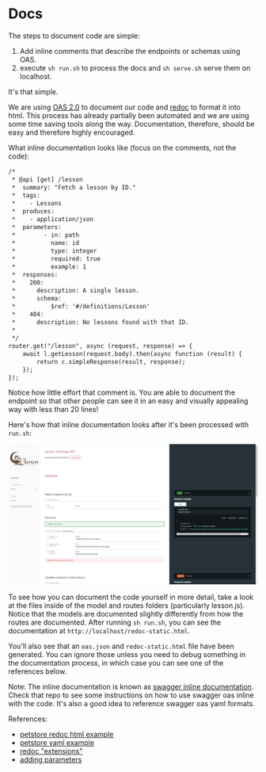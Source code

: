 # Docs

The steps to document code are simple:
1. Add inline comments that describe the endpoints or schemas using OAS.
2. execute `sh run.sh` to process the docs and `sh serve.sh` serve them on localhost. 

It's that simple.

We are using [OAS 2.0](https://swagger.io/docs/specification/2-0) to document our code and [redoc](https://github.com/Redocly/redoc) to format it into html. This process has already partially been automated and we are using some time saving tools along the way. Documentation, therefore, should be easy and therefore highly encouraged.

What inline documentation looks like (focus on the comments, not the code):

```
/*
 * @api [get] /lesson
 *  summary: "Fetch a lesson by ID."
 *  tags:
 *    - Lessons
 *  produces:
 *    - application/json
 *  parameters:
 *        - in: path
 *          name: id
 *          type: integer
 *          required: true
 *          example: 1
 *  responses:
 *    200:
 *      description: A single lesson.
 *      schema:
 *          $ref: '#/definitions/Lesson'
 *    404:
 *      description: No lessons found with that ID.
 *
 */
router.get("/lesson", async (request, response) => {
    await l.getLesson(request.body).then(async function (result) {
        return c.simpleResponse(result, response);
    });
});
```

Notice how little effort that comment is. You are able to document the endpoint so that other people can see it in an easy and visually appealing way with less than 20 lines!

Here's how that inline documentation looks after it's been processed with `run.sh`:

![image](./assets/img/docsExample.png)


To see how you can document the code yourself in more detail, take a look at the files inside of the model and routes folders (particularly lesson.js). Notice that the models are documented slightly differently from how the routes are documented. After running `sh run.sh`, you can see the documentation at `http://localhost/redoc-static.html`.

You'll also see that an `oas.json` and `redoc-static.html` file have been generated. You can ignore those unless you need to debug something in the documentation process, in which case you can see one of the references below.

Note: The inline documentation is known as [swagger inline documentation](https://github.com/readmeio/swagger-inline). Check that repo to see some instructions on how to use swagger oas inline with the code. It's also a good idea to reference swagger oas yaml formats.


References:
- [petstore redoc html example](https://redocly.github.io/redoc/)
- [petstore yaml example](https://redocly.github.io/redoc/openapi.yaml)
- [redoc "extensions"](https://github.com/Redocly/redoc/blob/master/docs/redoc-vendor-extensions.md#x-logo)
- [adding parameters](https://swagger.io/docs/specification/2-0/describing-parameters/)
